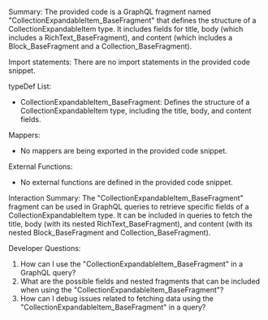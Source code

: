 Summary:
The provided code is a GraphQL fragment named "CollectionExpandableItem_BaseFragment" that defines the structure of a CollectionExpandableItem type. It includes fields for title, body (which includes a RichText_BaseFragment), and content (which includes a Block_BaseFragment and a Collection_BaseFragment).

Import statements:
There are no import statements in the provided code snippet.

typeDef List:
- CollectionExpandableItem_BaseFragment: Defines the structure of a CollectionExpandableItem type, including the title, body, and content fields.

Mappers:
- No mappers are being exported in the provided code snippet.

External Functions:
- No external functions are defined in the provided code snippet.

Interaction Summary:
The "CollectionExpandableItem_BaseFragment" fragment can be used in GraphQL queries to retrieve specific fields of a CollectionExpandableItem type. It can be included in queries to fetch the title, body (with its nested RichText_BaseFragment), and content (with its nested Block_BaseFragment and Collection_BaseFragment).

Developer Questions:
1. How can I use the "CollectionExpandableItem_BaseFragment" in a GraphQL query?
2. What are the possible fields and nested fragments that can be included when using the "CollectionExpandableItem_BaseFragment"?
3. How can I debug issues related to fetching data using the "CollectionExpandableItem_BaseFragment" in a query?